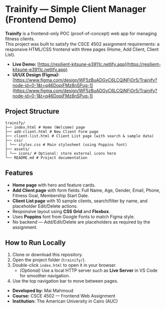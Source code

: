 # Trainify — Simple Client Manager (Frontend Demo)

**Trainify** is a frontend-only POC (proof-of-concept) web app for managing fitness clients.  
This project was built to satisfy the CSCE 4502 assignment requirements: a responsive HTML/CSS frontend with three pages (Home, Add Client, Client List).

- **Live Demo:** [https://resilient-kitsune-e3911c.netlify.app](https://resilient-kitsune-e3911c.netlify.app)  
- **UI/UX Design (Figma):** [https://www.figma.com/design/WF5zBuADGyC6LCQiNFjOr5/Trainify?node-id=0-1&t=q46DopiFMz8nSPug-1](https://www.figma.com/design/WF5zBuADGyC6LCQiNFjOr5/Trainify?node-id=0-1&t=q46DopiFMz8nSPug-1)


## Project Structure
```
trainify/
├── index.html # Home (Welcome) page
├── add-client.html # New Client Form page
├── client-list.html # Client List page (with search & sample data)
├── css/
│ └── styles.css # Main stylesheet (using Poppins font)
├── assets/
│ └── icons/ # Optional: store external icons here
└── README.md # Project documentation
```

## Features
- **Home page** with hero and feature cards.
- **Add Client page** with form fields: Full Name, Age, Gender, Email, Phone, Fitness Goal, Membership Start Date.
- **Client List page** with 10 sample clients, search/filter by name, and placeholder Edit/Delete actions.
- Responsive layout using **CSS Grid** and **Flexbox**.
- Uses **Poppins** font from Google Fonts to match Figma style.
- No backend — Add/Edit/Delete are placeholders as required by the assignment.

## How to Run Locally
1. Clone or download this repository.  
2. Open the project folder (`trainify/`).  
3. Double-click `index.html` to open it in your browser.  
   - *(Optional)* Use a local HTTP server such as **Live Server** in VS Code for smoother navigation.  
4. Use the top navigation bar to move between pages.

- **Developed by:** Mai Mahmoud  
- **Course:** CSCE 4502 — Frontend Web Assignment  
- **Institution:** The American University in Cairo (AUC)



